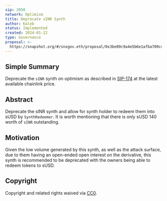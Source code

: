 ```yaml
---
sip: 2050
network: Optimism
title: Deprecate sINR Synth
author: Kaleb
status: Implemented
created: 2024-01-22
type: Governance
proposal: >-
  https://snapshot.org/#/snxgov.eth/proposal/0x3be09c9a4e5b6e1afba709c437d5539cb4887f588af086496d7c8637d4b076c7
---
```


## Simple Summary
<!--"If you can't explain it simply, you don't understand it well enough." Simply describe the outcome the proposed changes intends to achieve. This should be non-technical and accessible to a casual community member.-->
Deprecate the `sINR` synth on optimism as described in [SIP-174](https://sips.synthetix.io/sips/sip-174/) at the latest available chainlink price.

## Abstract

<!--A short (~200 word) description of the proposed change, the abstract should clearly describe the proposed change. This is what *will* be done if the SIP is implemented, not *why* it should be done or *how* it will be done. If the SIP proposes deploying a new contract, write, "we propose to deploy a new contract that will do x".-->

Deprecate the sINR synth and allow for synth holder to redeem them into sUSD by `SynthRedeemer`. It is worth mentioning that there is only sUSD 140 worth of `sINR` outstanding.


## Motivation

<!--This is the problem statement. This is the *why* of the SIP. It should clearly explain *why* the current state of the protocol is inadequate.  It is critical that you explain *why* the change is needed, if the SIP proposes changing how something is calculated, you must address *why* the current calculation is inaccurate or wrong. This is not the place to describe how the SIP will address the issue!-->

Given the low volume generated by this synth, as well as the attack surface, due to them having an open-ended open interest on the derivative, this synth is recommended to be deprecated with the owners being able to redeem tokens to sUSD.

## Copyright

Copyright and related rights waived via [CC0](https://creativecommons.org/publicdomain/zero/1.0/).
